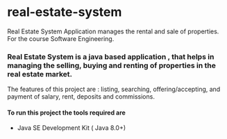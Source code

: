 # real-estate-system
Real  Estate  System Application manages the rental  and  sale  of  properties.  For the course Software Engineering. 
### Real Estate System is a java based application , that helps in managing the selling, buying and renting of properties in the real estate market. 
The features of this project are : listing,  searching,  offering/accepting, and  payment  of salary,  rent,  deposits  and  commissions. ​
#### To run this project the tools required are 
- Java SE Development Kit ( Java 8.0+) 

